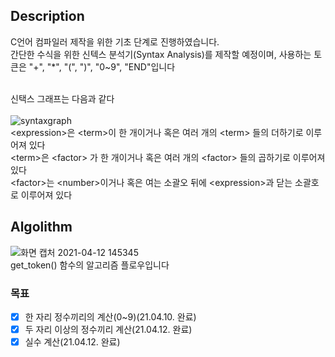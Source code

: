 ## Description

C언어 컴파일러 제작을 위한 기초 단계로 진행하였습니다.  
간단한 수식을 위한 신텍스 분석기(Syntax Analysis)를 제작할 예정이며, 
사용하는 토큰은 "+", "*", "(", ")", "0~9", "END"입니다
<br><br>

신택스 그래프는 다음과 같다<br><br>
![syntaxgraph](https://user-images.githubusercontent.com/29463639/114151213-dcc47880-9957-11eb-9928-7b5fdfb76090.jpg)  
\<expression>은 \<term>이 한 개이거나 혹은 여러 개의 \<term> 들의 더하기로 이루어져 있다  
\<term>은 \<factor> 가 한 개이거나 혹은 여러 개의 \<factor> 들의 곱하기로 이루어져 있다  
\<factor>는 \<number>이거나 혹은 여는 소괄오 뒤에 \<expression>과 닫는 소괄호로 이루어져 있다  
  
  
## Algolithm  
![화면 캡처 2021-04-12 145345](https://user-images.githubusercontent.com/29463639/114346739-e68bed00-9b9e-11eb-9f7f-832039f1c9f5.jpg)  
get_token() 함수의 알고리즘 플로우입니다  


### 목표
* [x] 한 자리 정수끼리의 계산(0~9)(21.04.10. 완료)  
* [x] 두 자리 이상의 정수끼리 계산(21.04.12. 완료)  
* [x] 실수 계산(21.04.12. 완료)  
